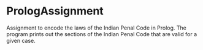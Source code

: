 # PrologAssignment
Assignment to encode the laws of the Indian Penal Code in Prolog. The program prints out the sections of the Indian Penal Code that are valid for a given case.
